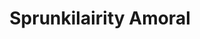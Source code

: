 ---
slug: sprunkilairity-amoral
title: Sprunkilairity Amoral
description: "Sprunkilairity Amoral is an exciting online game. Play for free directly in your browser!"
icon: /images/popular_mods/Sprunkilairity Amoral.png
url: https://wowtbc.net/sprunkin/sprunkilairity-amoral/index.html
previewImage: /images/popular_mods/Sprunkilairity Amoral.png
type: popular mods

# SEO配置
seo:
  title: "Sprunkilairity Amoral - Play Free Online Game | Fun Browser Games"
  description: "Sprunkilairity Amoral - Play this fun online game for free in your browser. No download required!"
  ogImage: "/images/popular_mods/Sprunkilairity Amoral.png"
  keywords: "sprunkilairity-amoral, online game, browser game, free game, popular mods game, play online"

videoUrls:
  - https://www.youtube.com/embed/example1
  - https://www.youtube.com/embed/example2

whyPlay:
  title: "Why Play Sprunkilairity Amoral?"
  items:
    - "Immersive Gameplay: Sprunkilairity Amoral offers an engaging and immersive gaming experience that will keep you entertained for hours"
    - "Challenging Levels: Test your skills with increasingly difficult challenges and obstacles"
    - "Beautiful Graphics: Enjoy stunning visuals and smooth animations that bring the game world to life"
    - "Regular Updates: New content and features are added regularly to keep the game fresh and exciting"
    - "Free to Play: Experience all the fun without spending a penny"
    - "Community Features: Connect with other players, share strategies, and compete for high scores"
    - "Cross-Platform: Play on any device with a web browser, no downloads required"

features:
  title: "Key Features of Sprunkilairity Amoral"
  image: "/images/popular_mods/Sprunkilairity Amoral.png"
  items:
    - "Intuitive Controls: Easy to learn controls make Sprunkilairity Amoral accessible for players of all skill levels"
    - "Multiple Game Modes: Enjoy various gameplay options that provide different challenges and experiences"
    - "Character Customization: Personalize your gaming experience with unique characters and items"
    - "Achievement System: Complete special tasks to earn rewards and recognition"
    - "Leaderboards: Compete with players worldwide and see who can achieve the highest scores"

characteristics:
  title: "Game Characteristics"
  image: "/images/popular_mods/Sprunkilairity Amoral.png"
  items:
    - "Genre: Popular mods game with elements of strategy and skill"
    - "Difficulty: Suitable for both casual gamers and those seeking a challenge"
    - "Play Time: Quick sessions or extended gameplay, depending on your preference"
    - "Art Style: Vibrant and engaging visuals that enhance the gaming experience"
    - "Sound Design: Immersive audio that complements the gameplay perfectly"

info: "Sprunkilairity Amoral is an exciting online game that offers players a unique and engaging gaming experience. With its intuitive controls, stunning visuals, and challenging gameplay, Sprunkilairity Amoral provides hours of entertainment for players of all ages and skill levels. Whether you're looking for a quick gaming session during a break or an extended play session, Sprunkilairity Amoral delivers an immersive experience that will keep you coming back for more. The game features multiple levels of increasing difficulty, ensuring that players are constantly challenged as they progress. With regular updates adding new content and features, Sprunkilairity Amoral remains fresh and exciting, providing endless entertainment options for its growing community of players."

howToPlayIntro: "Welcome to Sprunkilairity Amoral! This guide will walk you through the basics and help you master the game. Whether you're a beginner or looking to improve your skills, these tips and instructions will enhance your gaming experience."

howToPlaySteps:
  - title: "Getting Started"
    description: "Begin your Sprunkilairity Amoral adventure by familiarizing yourself with the controls. Use your keyboard or mouse to navigate through the game interface. The tutorial will guide you through the basic mechanics and help you understand the objectives."
  - title: "Understanding the Objectives"
    description: "In Sprunkilairity Amoral, your main goal is to progress through levels by completing specific objectives. Each level presents unique challenges that require different strategies and approaches."
  - title: "Mastering the Controls"
    description: "Practice using the controls to improve your precision and reaction time. Sprunkilairity Amoral requires quick reflexes and strategic thinking to overcome obstacles and defeat opponents."
  - title: "Utilizing Power-ups"
    description: "Collect power-ups throughout the game to enhance your abilities and overcome difficult challenges. Each power-up offers unique advantages that can be crucial for success."
  - title: "Developing Strategies"
    description: "As you progress in Sprunkilairity Amoral, develop effective strategies for different scenarios. Analyze patterns, anticipate challenges, and adapt your approach to maximize your performance."

faq:
  title: "Frequently Asked Questions about Sprunkilairity Amoral"
  items:
    - question: "Is Sprunkilairity Amoral free to play?"
      answer: "Yes, Sprunkilairity Amoral is completely free to play directly in your web browser. No downloads or purchases are required to enjoy the full game experience."
    - question: "Can I play Sprunkilairity Amoral on mobile devices?"
      answer: "Yes, Sprunkilairity Amoral is optimized for both desktop and mobile play. You can enjoy the game on any device with a web browser and internet connection."
    - question: "Are there any in-game purchases?"
      answer: "While Sprunkilairity Amoral is free to play, there may be optional in-game purchases available for cosmetic items or additional features that don't affect core gameplay."
    - question: "How often is Sprunkilairity Amoral updated?"
      answer: "The developers regularly update Sprunkilairity Amoral with new content, features, and improvements based on player feedback and game performance."
    - question: "Can I play Sprunkilairity Amoral offline?"
      answer: "Currently, Sprunkilairity Amoral requires an internet connection to play as it's a browser-based online game."
    - question: "Is Sprunkilairity Amoral suitable for children?"
      answer: "Yes, Sprunkilairity Amoral is designed to be family-friendly and suitable for players of all ages."
    - question: "How do I report bugs or issues?"
      answer: "If you encounter any problems while playing Sprunkilairity Amoral, you can report them through the game's support page or contact the developers directly through their website."
    - question: "Still Have Questions?"
      answer: "If you have additional questions about Sprunkilairity Amoral that aren't covered in this FAQ, please visit our support center or contact our customer service team for assistance."
---